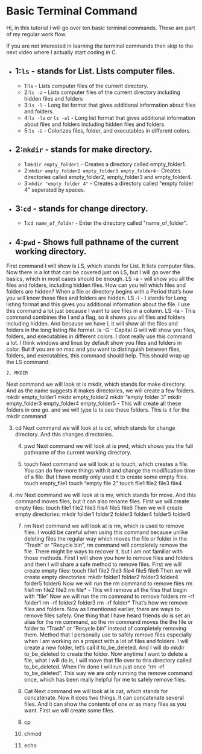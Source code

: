 # Basic Terminal Command

Hi, in this tutorial I will go over ten basic terminal commands. These are part of my regular work flow.

If you are not interested in learning the terminal commands then skip to the next video where I actually start coding in C.

* ## 1:`ls` - stands for List. Lists computer files.
	* 1:`ls` - Lists computer files of the current directory.
	* 2:`ls -a` - Lists computer files of the current directory including hidden files and folders
	* 3:`ls -l` - Long list format that gives additional information about files and folders. 
	* 4:`ls -la` or `ls -al` - Long list format that gives additional information about files and folders including hidden files and folders. 
	* 5:`ls -G` - Colorizes files, folder, and executables in different colors.
* ## 2:`mkdir` - stands for make directory.
	* 1:`mkdir empty_folder1` - Creates a directory called empty_folder1.
	* 2:`mkdir empty_folder2 empty_folder3 empty_folder4` - Creates directories called empty_folder2, empty_folder3 and empty_folder4.
	* 3:`mkdir "empty folder 4"` - Creates a directory called "empty folder 4" seperated by spaces.

* ## 3:`cd` - stands for change directory.
	* 1:`cd name_of_folder` - Enter the directory called "name_of_folder".

* ## 4:`pwd` - Shows full pathname of the current working directory.



First command I will show is LS, which stands for List. It lists computer files. Now there is a lot that can be covered just on LS, but I will go over the basics, which in most cases should be enough.
LS -a - will show you all the files and folders, including hidden files. How can you tell which files and folders are hidden? When a file or directory begins with a Period that’s how you will know those files and folders are hidden.
LS -l - l stands for Long listing format and this gives you additional information about the file. I use this command a lot just because I want to see files in a column.
LS -la - This command combines the l and a flag, so it shows you all files and folders including hidden. And because we have l, it will show all the files and folders in the long listing file format.
ls -G - Capital G will will show you files, folders, and executables in different colors. I dont really use this command a lot. I think windows and linux by default show you files and folders in color. But if you are on mac and you want to distinguish between files, folders, and executables, this command should help.
This should wrap up the LS command.

	2. MKDIR
Next command we will look at is mkdir, which stands for make directory. And as the name suggests it makes directories, we will create a few folders.
mkdir empty_folder1
mkdir empty_folder2
mkdir “empty folder 3”
mkdir empty_folder3 empty_folder4 empty_folder5 - This will create all these folders in one go. and we will type ls to see these folders.
This is it for the mkdir command

3. cd
Next command we will look at is cd, which stands for change directory. And this changes directories.

	4. pwd
Next command we will look at is pwd, which shows you the full pathname of the current working directory.

	5. touch
Next command we will look at is touch, which creates a file. You can do few more things with it and change the modification time of a file. But I have mostly only used it to create some empty files.
touch empty_file1
touch “empty file 2”
touch file1 file2 file3 file4
6. mv
Next command we will look at is mv, which stands for move. And this command moves files, but it can also rename files.
First we will create empty files:
touch file1 file2 file3 file4 file5 file6
		Then we will create empty directories:
mkdir folder1 folder2 folder3 folder4 folder5 folder6





	
	7. rm
Next command we will look at is rm, which is used to remove files. I would be careful when using this command because unlike deleting files the regular way which moves the file or folder in the “Trash” or “Recycle bin”, rm command will completely remove the file. There might be ways to recover it, but I am not familiar with those methods. First I will show you how to remove files and folders and then I will share a safe method to remove files.
		First we will create empty files:
touch file1 file2 file3 file4 file5 file6
		Then we will create empty directories:
mkdir folder1 folder2 folder3 folder4 folder5 folder6
		Now we will run the rm command to remove files
rm file1
rm file2 file3
rm file* - This will remove all the files that begin with “file”
Now we will run the rm command to remove folders
rm -rf folder1
rm -rf folder2 folder3
rm -rf folder*
That’s how we remove files and folders. Now as I mentioned earlier, there are ways to remove files safely.
One thing that I have heard friends do is set an alias for the rm command, so the rm command moves the the file or folder to “Trash” or “Recycle bin” instead of completely removing them.
Method that I personally use to safely remove files especially when I am working on a project with a lot of files and folders. I will create a new folder, let’s call it to_be_deleted. And I will do mkdir to_be_deleted to create the folder. Now anytime I want to delete a file, what I will do is, I will move that file over to this directory called to_be_deleted.
When I’m done I will run just once “rm -rf to_be_deleted”. This way we are only running the remove command once, which has been really helpful for me to safely remove files. 

	8. Cat
Next command we will look at is cat, which stands for concatenate. Now it does two things. It can concatenate several files. And it can show the contents of one or as many files as you want.
	First we will create some files.




	9. cp
	
	10. chmod

	11. echo


